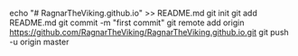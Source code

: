echo "# RagnarTheViking.github.io" >> README.md
git init
git add README.md
git commit -m "first commit"
git remote add origin https://github.com/RagnarTheViking/RagnarTheViking.github.io.git
git push -u origin master